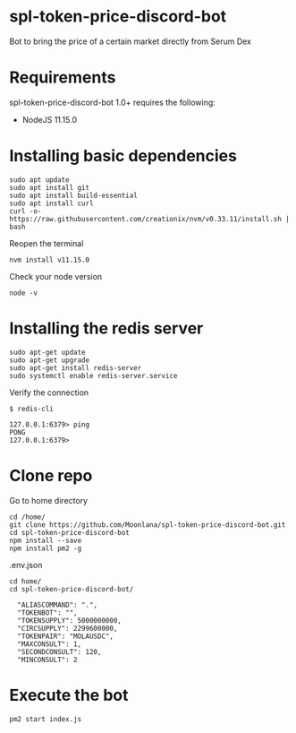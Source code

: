 # spl-token-price-discord-bot
Bot to bring the price of a certain market directly from Serum Dex

# Requirements
spl-token-price-discord-bot 1.0+ requires the following:
* NodeJS 11.15.0

# Installing basic dependencies
```
sudo apt update
sudo apt install git
sudo apt install build-essential
sudo apt install curl
curl -o- https://raw.githubusercontent.com/creationix/nvm/v0.33.11/install.sh | bash
```
Reopen the terminal
```
nvm install v11.15.0
```

Check your node version
```
node -v 
```

# Installing the redis server
```
sudo apt-get update
sudo apt-get upgrade
sudo apt-get install redis-server
sudo systemctl enable redis-server.service
```

Verify the connection
```
$ redis-cli

127.0.0.1:6379> ping
PONG
127.0.0.1:6379>
```


# Clone repo

Go to home directory
```
cd /home/ 
git clone https://github.com/Moonlana/spl-token-price-discord-bot.git
cd spl-token-price-discord-bot
npm install --save
npm install pm2 -g
```

.env.json
```
cd home/
cd spl-token-price-discord-bot/
```

```
  "ALIASCOMMAND": ".",
  "TOKENBOT": "",
  "TOKENSUPPLY": 5000000000,
  "CIRCSUPPLY": 2299600000,
  "TOKENPAIR": "MOLAUSDC",
  "MAXCONSULT": 1,
  "SECONDCONSULT": 120,
  "MINCONSULT": 2
```

# Execute the bot

```
pm2 start index.js
```
